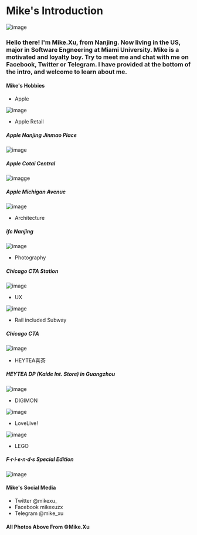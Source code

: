 # Mike's Introduction

![image](https://github.com/mikexuzx/welcome/blob/master/images/avatar.jpg)

### Hello there! I'm Mike.Xu, from Nanjing. Now living in the US, major in Software Engneering at Miami University. Mike is a motivated and loyalty boy. Try to meet me and chat with me on Facebook, Twitter or Telegram. I have provided at the bottom of the intro, and welcome to learn about me.

#### Mike's Hobbies
- Apple

![image](https://github.com/mikexuzx/welcome/blob/master/images/apple.jpg)

- Apple Retail
##### Apple Nanjing Jinmao Place
![image](https://github.com/mikexuzx/welcome/blob/master/images/jmp.jpg)

##### Apple Cotai Central
![imagge](https://github.com/mikexuzx/welcome/blob/master/images/cc.jpg)

##### Apple Michigan Avenue
![image](https://github.com/mikexuzx/welcome/blob/master/images/ma.jpg)

- Architecture

##### ifc Nanjing
![image](https://github.com/mikexuzx/welcome/blob/master/images/architect.jpg)

- Photography

##### Chicago CTA Station
![image](https://github.com/mikexuzx/welcome/blob/master/images/photogra.jpg)

- UX

![image](https://github.com/mikexuzx/welcome/blob/master/images/ux.png)

- Rail included Subway

##### Chicago CTA
![image](https://github.com/mikexuzx/welcome/blob/master/images/rail.JPG)

- HEYTEA喜茶

##### HEYTEA DP (Kaide Int. Store) in Guangzhou
![image](https://github.com/mikexuzx/welcome/blob/master/images/heytea.jpg)

- DIGIMON

![image](https://github.com/mikexuzx/welcome/blob/master/images/digimon.JPG)

- LoveLive!

![image](https://github.com/mikexuzx/welcome/blob/master/images/lol.jpg)

- LEGO

##### F·r·i·e·n·d·s Special Edition
![image](https://github.com/mikexuzx/welcome/blob/master/images/lego.jpg)

#### Mike's Social Media
- Twitter @mikexu_
- Facebook mikexuzx
- Telegram @mike_xu

#### All Photos Above From ©Mike.Xu
